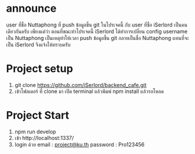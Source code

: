# announce

user  ที่ชื่อ Nuttaphong ที่ push ข้อมูลขึ้น git ในโปรเจคนี้ กับ user ที่ชื่อ iSerlord เป็นคนเดียวกันครับ
เพียงแต่ว่า ตอนที่ขณะทำโปรเจคนี้ iSerlord ได้ทำการเปลี่ยน config username เป็น Nuttaphong
เป็นเหตุทำให้เวลา push ข้อมูลขึ้น git กลายเป็นชื่อ Nuttaphong แทนที่จะเป็น iSerlord 
จึงแจ้งให้ทราบครับ

# Project setup

1. git clone https://github.com/iSerlord/backend_cafe.git
2. เข้าโฟลเดอร์  ที่ clone มา เปิด terminal แล้วพิมพ์ npm install แล้วรอโหลด

# Project Start

1. npm run develop
2. เข้า http://localhost:1337/
3. login ด้วย email : project@ku.th  password : Pro123456